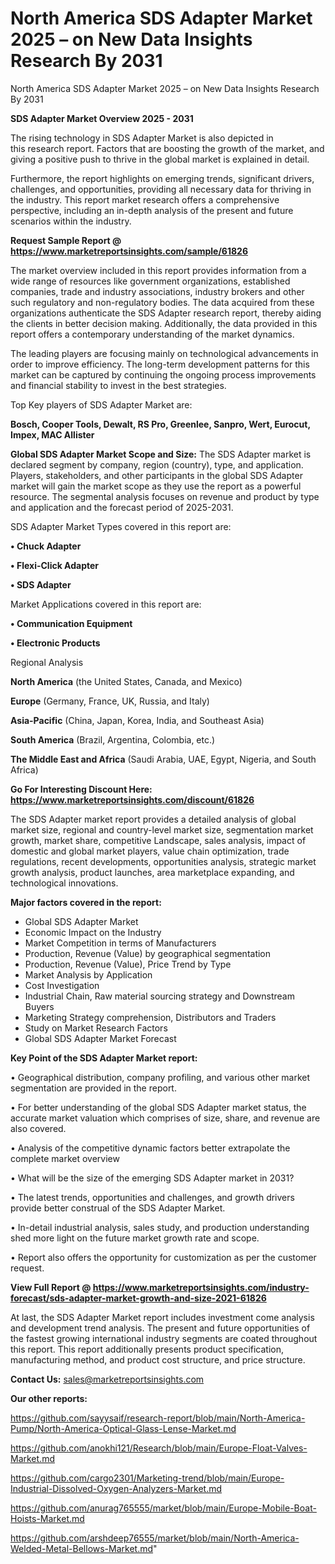 # North America SDS Adapter Market 2025 – on New Data Insights Research By 2031
 North America SDS Adapter Market 2025 – on New Data Insights Research By 2031

<Strong> SDS Adapter Market Overview 2025 - 2031</strong>

The rising technology in SDS Adapter Market is also depicted in this research report. Factors that are boosting the growth of the market, and giving a positive push to thrive in the global market is explained in detail.

Furthermore, the report highlights on emerging trends, significant drivers, challenges, and opportunities, providing all necessary data for thriving in the industry. This report market research offers a comprehensive perspective, including an in-depth analysis of the present and future scenarios within the industry.

<strong>Request Sample Report @ <a href=https://www.marketreportsinsights.com/sample/61826>https://www.marketreportsinsights.com/sample/61826</a></strong>

The market overview included in this report provides information from a wide range of resources like government organizations, established companies, trade and industry associations, industry brokers and other such regulatory and non-regulatory bodies. The data acquired from these organizations authenticate the SDS Adapter research report, thereby aiding the clients in better decision making. Additionally, the data provided in this report offers a contemporary understanding of the market dynamics.

The leading players are focusing mainly on technological advancements in order to improve efficiency. The long-term development patterns for this market can be captured by continuing the ongoing process improvements and financial stability to invest in the best strategies.

Top Key players of SDS Adapter Market are:

<strong>Bosch, Cooper Tools, Dewalt, RS Pro, Greenlee, Sanpro, Wert, Eurocut, Impex, MAC Allister</strong>

<strong><b>Global SDS Adapter Market Scope and Size:</b></strong>
The SDS Adapter market is declared segment by company, region (country), type, and application. Players, stakeholders, and other participants in the global SDS Adapter market will gain the market scope as they use the report as a powerful resource. The segmental analysis focuses on revenue and product by type and application and the forecast period of 2025-2031.

SDS Adapter Market Types covered in this report are:

<strong>• Chuck Adapter

• Flexi-Click Adapter

• SDS Adapter</strong>

Market Applications covered in this report are:

<strong>• Communication Equipment

• Electronic Products</strong> 

Regional Analysis

<strong>North America</strong> (the United States, Canada, and Mexico)

<strong>Europe</strong> (Germany, France, UK, Russia, and Italy)

<strong>Asia-Pacific</strong> (China, Japan, Korea, India, and Southeast Asia)

<strong>South America</strong> (Brazil, Argentina, Colombia, etc.)

<strong>The Middle East and Africa</strong> (Saudi Arabia, UAE, Egypt, Nigeria, and South Africa)

<strong>Go For Interesting Discount Here: <a href=https://www.marketreportsinsights.com/discount/61826>https://www.marketreportsinsights.com/discount/61826</a></strong>

The SDS Adapter market report provides a detailed analysis of global market size, regional and country-level market size, segmentation market growth, market share, competitive Landscape, sales analysis, impact of domestic and global market players, value chain optimization, trade regulations, recent developments, opportunities analysis, strategic market growth analysis, product launches, area marketplace expanding, and technological innovations.

<strong><b>Major factors covered in the report:</b></strong>
<ul>
  <li>Global SDS Adapter Market </li>
  <li>Economic Impact on the Industry</li>
  <li>Market Competition in terms of Manufacturers</li>
  <li>Production, Revenue (Value) by geographical segmentation</li>
  <li>Production, Revenue (Value), Price Trend by Type</li>
  <li>Market Analysis by Application</li>
  <li>Cost Investigation</li>
  <li>Industrial Chain, Raw material sourcing strategy and Downstream Buyers</li>
  <li>Marketing Strategy comprehension, Distributors and Traders</li>
  <li>Study on Market Research Factors</li>
  <li>Global SDS Adapter Market Forecast</li>
</ul>

<strong><b>Key Point of the SDS Adapter Market report:</b></strong>

• Geographical distribution, company profiling, and various other market segmentation are provided in the report.

• For better understanding of the global SDS Adapter market status, the accurate market valuation which comprises of size, share, and revenue are also covered.

• Analysis of the competitive dynamic factors better extrapolate the complete market overview

• What will be the size of the emerging SDS Adapter market in 2031?

• The latest trends, opportunities and challenges, and growth drivers provide better construal of the SDS Adapter Market.

• In-detail industrial analysis, sales study, and production understanding shed more light on the future market growth rate and scope.

• Report also offers the opportunity for customization as per the customer request.

<strong><b>View Full Report @ <a href=https://www.marketreportsinsights.com/industry-forecast/sds-adapter-market-growth-and-size-2021-61826>https://www.marketreportsinsights.com/industry-forecast/sds-adapter-market-growth-and-size-2021-61826</a></b></strong>


At last, the SDS Adapter Market report includes investment come analysis and development trend analysis. The present and future opportunities of the fastest growing international industry segments are coated throughout this report. This report additionally presents product specification, manufacturing method, and product cost structure, and price structure.

<strong>Contact Us:</strong>
sales@marketreportsinsights.com

<strong>Our other reports:</strong>

<a href=https://github.com/sayysaif/research-report/blob/main/North-America-Pump/North-America-Optical-Glass-Lense-Market.md>https://github.com/sayysaif/research-report/blob/main/North-America-Pump/North-America-Optical-Glass-Lense-Market.md</a>

<a href=https://github.com/anokhi121/Research/blob/main/Europe-Float-Valves-Market.md>https://github.com/anokhi121/Research/blob/main/Europe-Float-Valves-Market.md</a>

<a href=https://github.com/cargo2301/Marketing-trend/blob/main/Europe-Industrial-Dissolved-Oxygen-Analyzers-Market.md>https://github.com/cargo2301/Marketing-trend/blob/main/Europe-Industrial-Dissolved-Oxygen-Analyzers-Market.md</a>

<a href=https://github.com/anurag765555/market/blob/main/Europe-Mobile-Boat-Hoists-Market.md>https://github.com/anurag765555/market/blob/main/Europe-Mobile-Boat-Hoists-Market.md</a>

<a href=https://github.com/arshdeep76555/market/blob/main/North-America-Welded-Metal-Bellows-Market.md>https://github.com/arshdeep76555/market/blob/main/North-America-Welded-Metal-Bellows-Market.md</a>"
